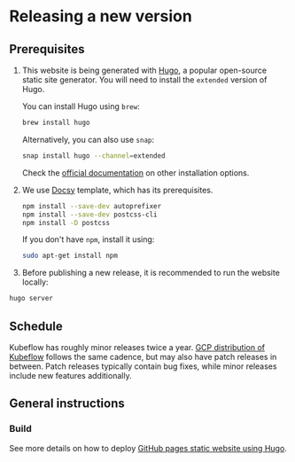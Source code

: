 # Releasing a new version

## Prerequisites

1. This website is being generated with [Hugo](https://gohugo.io/), a popular open-source static site generator. You will need to install the `extended` version of Hugo.

    You can install Hugo using `brew`:
    ```bash
    brew install hugo
    ```

    Alternatively, you can also use `snap`:
    ```bash
    snap install hugo --channel=extended
    ```

    Check the [official documentation](https://gohugo.io/getting-started/installing/) on other installation options.

1. We use [Docsy](https://github.com/google/docsy) template, which has its prerequisites.

    ```bash
    npm install --save-dev autoprefixer
    npm install --save-dev postcss-cli
    npm install -D postcss
    ```
    If you don't have `npm`, install it using:
    ```bash
    sudo apt-get install npm
    ```

1. Before publishing a new release, it is recommended to run the website locally:
```bash
hugo server
```
## Schedule

Kubeflow has roughly minor releases twice a year. [GCP distribution of Kubeflow](https://github.com/GoogleCloudPlatform/kubeflow-distribution) follows the same cadence, but may also have patch releases in between. Patch releases typically contain bug fixes, while minor releases include new features
additionally.

## General instructions



### Build

See more details on how to deploy [GitHub pages static website using Hugo](https://gohugo.io/hosting-and-deployment/hosting-on-github/).

